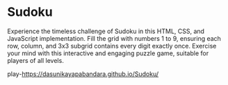 # Sudoku
Experience the timeless challenge of Sudoku in this HTML, CSS, and JavaScript implementation. Fill the grid with numbers 1 to 9, ensuring each row, column, and 3x3 subgrid contains every digit exactly once. Exercise your mind with this interactive and engaging puzzle game, suitable for players of all levels.

play-https://dasunikayapabandara.github.io/Sudoku/
